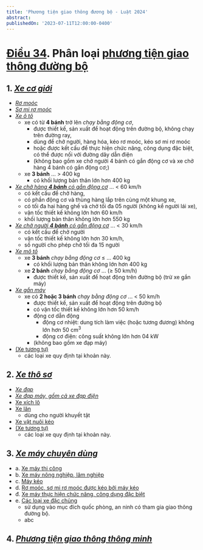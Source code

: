 ```yaml
---
title: 'Phương tiện giao thông đương bộ - Luật 2024'
abstract:
publishedOn: '2023-07-11T12:00:00-0400'
---
```


# [Điều 34]. Phân loại [phương tiện giao thông đường bộ]

## 1. [_Xe cơ giới_]

- [_Rơ moóc_]
- [_Sơ mi rơ moóc_]
- [_Xe ô tô_]
  - xe có từ **4 bánh** trở lên _chạy bằng động cơ_, <!-- markmap: fold -->
    - được thiết kế, sản xuất để hoạt động trên đường bộ, không chạy trên đường ray,
    - dùng để chở người, hàng hóa, kéo rơ moóc, kéo sơ mi rơ moóc
    - hoặc được kết cấu để thực hiện chức năng, công dụng đặc biệt, có thể được nối với đường dây dẫn điện
    - (không bao gồm xe chở người 4 bánh có gắn động cơ và xe chở hàng 4 bánh có gắn động cơ;)
  - xe **3 bánh** ... > 400 kg <!-- markmap: fold -->
    - có khối lượng bản thân lớn hơn 400 kg
- [_Xe chở hàng **4 bánh** có gắn động cơ_] ... < 60 km/h <!-- markmap: fold -->
  - có kết cấu để chở hàng,
  - có phần động cơ và thùng hàng lắp trên cùng một khung xe,
  - có tối đa hai hàng ghế và chở tối đa 05 người (không kể người lái xe),
  - vận tốc thiết kế không lớn hơn 60 km/h
  - khối lượng bản thân không lớn hơn 550 kg
- [_Xe chở người **4 bánh** có gắn động cơ_] ... < 30 km/h <!-- markmap: fold -->
  - có kết cấu để chở người
  - vận tốc thiết kế không lớn hơn 30 km/h,
  - số người cho phép chở tối đa 15 người
- [_Xe mô tô_]
  - xe **3 bánh** _chạy bằng động cơ_ ≤ ... 400 kg <!-- markmap: fold -->
    - có khối lượng bản thân không lớn hơn 400 kg
  - xe **2 bánh** _chạy bằng động cơ_ ... (≥ 50 km/h)<!-- markmap: fold -->
    - được thiết kế, sản xuất để hoạt động trên đường bộ (trừ xe gắn máy)
- [_Xe gắn máy_]
  - xe có **2 hoặc 3 bánh** _chạy bằng động cơ_ ... < 50 km/h <!-- markmap: fold -->
    - được thiết kế, sản xuất để hoạt động trên đường bộ
    - có vận tốc thiết kế không lớn hơn 50 km/h
    - động cơ dẫn động
      - động cơ nhiệt: dung tích làm việc (hoặc tương đương) không lớn hơn 50 cm<sup>3</sup>
      - động cơ điện: công suất không lớn hơn 04 kW
    - (không bao gồm xe đạp máy)
- [(Xe tương tự)][xe cơ giới - tương tự] <!-- markmap: fold -->
  - các loại xe quy định tại khoản này.

## 2. [_Xe thô sơ_]

- [_Xe đạp_]
- [_Xe đạp máy, gồm cả xe đạp điện_]
- [Xe xích lô]
- [Xe lăn] <!-- markmap: fold -->
  - dùng cho người khuyết tật
- [Xe vật nuôi kéo]
- [(Xe tương tự)][xe thô sơ - tương tự] <!-- markmap: fold -->
  - các loại xe quy định tại khoản này.

## 3. [_Xe máy chuyên dùng_] <!-- markmap: fold -->

- a. [Xe máy thi công]
- b. [Xe máy nông nghiệp, lâm nghiệp]
- c. [Máy kéo]
- d. [Rơ moóc, sơ mi rơ moóc được kéo bởi máy kéo]
- đ. [Xe máy thực hiện chức năng, công dụng đặc biệt]
- e. [Các loại xe đặc chủng] <!-- markmap: fold -->
  - sử dụng vào mục đích quốc phòng, an ninh có tham gia giao thông đường bộ.
  - abc

## 4. [_Phương tiện giao thông thông minh_]

[Điều 34]: /vbpl/luat-TTATGTDB-2024?s=34#34
[phương tiện giao thông đường bộ]: /vbpl/luat-TTATGTDB-2024?s=2.2#2.2
[_Xe cơ giới_]: /vbpl/luat-TTATGTDB-2024?s=34.1#34.1
[_Rơ moóc_]: /vbpl/luat-TTATGTDB-2024?s=34.1.b#34.1.b
[_Sơ mi rơ moóc_]: /vbpl/luat-TTATGTDB-2024?s=34.1.c#34.1.c
[_Xe ô tô_]: /vbpl/luat-TTATGTDB-2024?s=34.1.a#34.1.a
[_Xe chở người **4 bánh** có gắn động cơ_]: /vbpl/luat-TTATGTDB-2024?s=34.1.d#34.1.d
[_Xe chở hàng **4 bánh** có gắn động cơ_]: /vbpl/luat-TTATGTDB-2024?s=34.1.đ#34.1.đ
[_Xe mô tô_]: /vbpl/luat-TTATGTDB-2024?s=34.1.e#34.1.e
[_Xe gắn máy_]: /vbpl/luat-TTATGTDB-2024?s=34.1.g#34.1.g
[xe cơ giới - tương tự]: /vbpl/luat-TTATGTDB-2024?s=34.1.h#34.1.h
[_Xe thô sơ_]: /vbpl/luat-TTATGTDB-2024?s=34.2#34.2
[_Xe đạp_]: /vbpl/luat-TTATGTDB-2024?s=34.2.a#34.2.a
[_Xe đạp máy, gồm cả xe đạp điện_]: /vbpl/luat-TTATGTDB-2024?s=34.2.b#34.2.b
[Xe xích lô]: /vbpl/luat-TTATGTDB-2024?s=34.2.c#34.2.c
[Xe lăn]: /vbpl/luat-TTATGTDB-2024?s=34.2.d#34.2.d
[Xe vật nuôi kéo]: /vbpl/luat-TTATGTDB-2024?s=34.2.đ#34.2.đ
[xe thô sơ - tương tự]: /vbpl/luat-TTATGTDB-2024?s=34.2.e#34.2.e
[_Xe máy chuyên dùng_]: /vbpl/luat-TTATGTDB-2024?s=34.3#34.3
[Xe máy thi công]: /vbpl/luat-TTATGTDB-2024?s=34.3.a#34.3.a
[Xe máy nông nghiệp, lâm nghiệp]: /vbpl/luat-TTATGTDB-2024?s=34.3.b#34.3.b
[Máy kéo]: /vbpl/luat-TTATGTDB-2024?s=34.3.c#34.3.c
[Rơ moóc, sơ mi rơ moóc được kéo bởi máy kéo]: /vbpl/luat-TTATGTDB-2024?s=34.3.d#34.3.d
[Xe máy thực hiện chức năng, công dụng đặc biệt]: /vbpl/luat-TTATGTDB-2024?s=34.3.đ#34.3.đ
[Các loại xe đặc chủng]: /vbpl/luat-TTATGTDB-2024?s=34.3.e#34.3.e
[_Phương tiện giao thông thông minh_]: /vbpl/luat-TTATGTDB-2024?s=34.4#34.4
